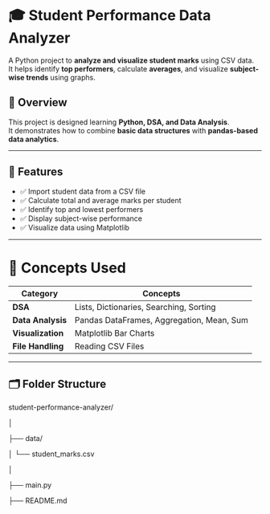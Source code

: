 # 🎓 Student Performance Data Analyzer

A Python project to **analyze and visualize student marks** using CSV data.  
It helps identify **top performers**, calculate **averages**, and visualize **subject-wise trends** using graphs.

## 📘 Overview
This project is designed learning **Python, DSA, and Data Analysis**.  
It demonstrates how to combine **basic data structures** with **pandas-based data analytics**.

---

## 🧩 Features
- ✅ Import student data from a CSV file  
- ✅ Calculate total and average marks per student  
- ✅ Identify top and lowest performers  
- ✅ Display subject-wise performance  
- ✅ Visualize data using Matplotlib  

---

# 🧠 Concepts Used
| Category | Concepts |
|-----------|-----------|
| **DSA** | Lists, Dictionaries, Searching, Sorting |
| **Data Analysis** | Pandas DataFrames, Aggregation, Mean, Sum |
| **Visualization** | Matplotlib Bar Charts |
| **File Handling** | Reading CSV Files |

---

## 🗂️ Folder Structure
student-performance-analyzer/

│

├── data/

│ └── student_marks.csv

│

├── main.py

├── README.md

